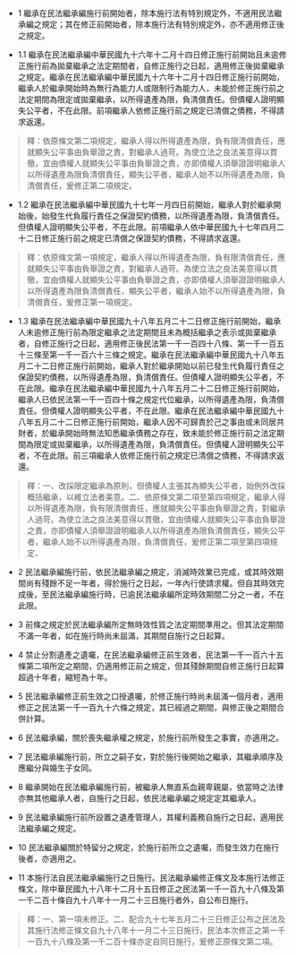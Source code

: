 * 1 繼承在民法繼承編施行前開始者，除本施行法有特別規定外，不適用民法繼承編之規定；其在修正前開始者，除本施行法有特別規定外，亦不適用修正後之規定。

* 1.1 繼承在民法繼承編中華民國九十六年十二月十四日修正施行前開始且未逾修正施行前為拋棄繼承之法定期間者，自修正施行之日起，適用修正後拋棄繼承之規定。繼承在民法繼承編中華民國九十六年十二月十四日修正施行前開始，繼承人於繼承開始時為無行為能力人或限制行為能力人，未能於修正施行前之法定期間為限定或拋棄繼承，以所得遺產為限，負清償責任。但債權人證明顯失公平者，不在此限。前項繼承人依修正施行前之規定已清償之債務，不得請求返還。

> 釋：依原條文第二項規定，繼承人得以所得遺產為限，負有限清償責任，應就顯失公平事由負舉證之責，對繼承人過苛。為使立法之良法美意得以貫徹，宜由債權人就顯失公平事由負舉證之責，亦即債權人須舉證證明繼承人以所得遺產為限負清償責任，顯失公平者，繼承人始不以所得遺產為限，負清償責任，爰修正第二項規定。

* 1.2 繼承在民法繼承編中華民國九十七年一月四日前開始，繼承人對於繼承開始後，始發生代負履行責任之保證契約債務，以所得遺產為限，負清償責任。但債權人證明顯失公平者，不在此限。前項繼承人依中華民國九十七年四月二十二日修正施行前之規定已清償之保證契約債務，不得請求返還。

> 釋：依原條文第一項規定，繼承人得以所得遺產為限，負有限清償責任，應就顯失公平事由負舉證之責，對繼承人過苛。為使立法之良法美意得以貫徹，宜由債權人就顯失公平事由負舉證之責，亦即債權人須舉證證明繼承人以所得遺產為限負清償責任，顯失公平者，繼承人始不以所得遺產為限，負清償責任，爰修正第一項規定。

* 1.3 繼承在民法繼承編中華民國九十八年五月二十二日修正施行前開始，繼承人未逾修正施行前為限定繼承之法定期間且未為概括繼承之表示或拋棄繼承者，自修正施行之日起，適用修正後民法第一千一百四十八條、第一千一百五十三條至第一千一百六十三條之規定。繼承在民法繼承編中華民國九十八年五月二十二日修正施行前開始，繼承人對於繼承開始以前已發生代負履行責任之保證契約債務，以所得遺產為限，負清償責任。但債權人證明顯失公平者，不在此限。繼承在民法繼承編中華民國九十八年五月二十二日修正施行前開始，繼承人已依民法第一千一百四十條之規定代位繼承，以所得遺產為限，負清償責任。但債權人證明顯失公平者，不在此限。繼承在民法繼承編中華民國九十八年五月二十二日修正施行前開始，繼承人因不可歸責於己之事由或未同居共財者，於繼承開始時無法知悉繼承債務之存在，致未能於修正施行前之法定期間為限定或拋棄繼承，以所得遺產為限，負清償責任。但債權人證明顯失公平者，不在此限。前三項繼承人依修正施行前之規定已清償之債務，不得請求返還。

> 釋：一、改採限定繼承為原則，但債權人主張其為顯失公平者，始例外改採概括繼承，以維立法者美意。二、依原條文第二項至第四項規定，繼承人得以所得遺產為限，負有限清償責任，應就顯失公平事由負舉證之責，對繼承人過苛。為使立法之良法美意得以貫徹，宜由債權人就顯失公平事由負舉證之責，亦即債權人須舉證證明繼承人以所得遺產為限負清償責任，顯失公平者，繼承人始不以所得遺產為限，負清償責任，爰修正第二項至第四項規定、

* 2 民法繼承編施行前，依民法繼承編之規定，消滅時效業已完成，或其時效期間尚有殘餘不足一年者，得於施行之日起，一年內行使請求權。但自其時效完成後，至民法繼承編施行時，已逾民法繼承編所定時效期間二分之一者，不在此限。

* 3 前條之規定於民法繼承編所定無時效性質之法定期間準用之。但其法定期間不滿一年者，如在施行時尚未屆滿，其期間自施行之日起算。

* 4 禁止分割遺產之遺囑，在民法繼承編修正前生效者，民法第一千一百六十五條第二項所定之期間，仍適用修正前之規定，但其殘餘期間自修正施行日起算超過十年者，縮短為十年。

* 5 民法繼承編修正前生效之口授遺囑，於修正施行時尚未屆滿一個月者，適用修正之民法第一千一百九十六條之規定，其已經過之期間，與修正後之期間合併計算。

* 6 民法繼承編，關於喪失繼承權之規定，於施行前所發生之事實，亦適用之。

* 7 民法繼承編施行前，所立之嗣子女，對於施行後開始之繼承，其繼承順序及應繼分與婚生子女同。

* 8 繼承開始在民法繼承編施行前，被繼承人無直系血親卑親屬，依當時之法律亦無其他繼承人者，自施行之日起，依民法繼承編之規定定其繼承人。

* 9 民法繼承編施行前所設置之遺產管理人，其權利義務自施行之日起，適用民法繼承編之規定。

* 10 民法繼承編關於特留分之規定，於施行前所立之遺囑，而發生效力在施行後者，亦適用之。

* 11 本施行法自民法繼承編施行之日施行。民法繼承編修正條文及本施行法修正條文，除中華民國九十八年十二月十五日修正之民法第一千一百九十八條及第一千二百十條自九十八年十一月二十三日施行者外，自公布日施行。

> 釋：一、第一項未修正。二、配合九十七年五月二十三日修正公布之民法及其施行法修正條文自九十八年十一月二十三日施行，民法本次修正之第一千一百九十八條及第一千二百十條亦定自同日施行，爰修正原條文第二項。


